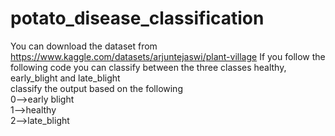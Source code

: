 # potato_disease_classification
You can download the dataset from https://www.kaggle.com/datasets/arjuntejaswi/plant-village
If you follow the following code you can classify between the three classes healthy, early_blight and late_blight \
classify the output based on the following\
0-->early blight\
1-->healthy \
2-->late_blight 
